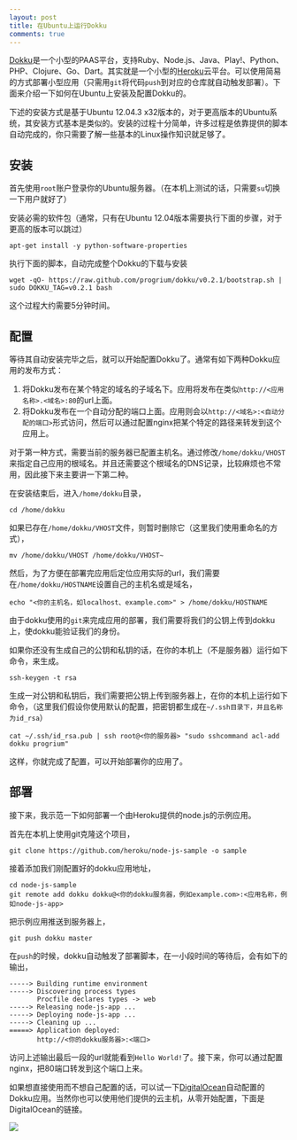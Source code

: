 ```yaml
---
layout: post
title: 在Ubuntu上运行Dokku
comments: true
---
```


[Dokku][1]是一个小型的PAAS平台，支持Ruby、Node.js、Java、Play!、Python、PHP、Clojure、Go、Dart。其实就是一个小型的[Heroku][2]云平台。可以使用简易的方式部署小型应用（只需用`git`将代码`push`到对应的仓库就自动触发部署）。下面来介绍一下如何在Ubuntu上安装及配置Dokku的。

下述的安装方式是基于Ubuntu 12.04.3 x32版本的，对于更高版本的Ubuntu系统，其安装方式基本是类似的。安装的过程十分简单，许多过程是依靠提供的脚本自动完成的，你只需要了解一些基本的Linux操作知识就足够了。

## 安装

首先使用`root`账户登录你的Ubuntu服务器。（在本机上测试的话，只需要`su`切换一下用户就好了）

安装必需的软件包（通常，只有在Ubuntu 12.04版本需要执行下面的步骤，对于更高的版本可以跳过）

    apt-get install -y python-software-properties
    

执行下面的脚本，自动完成整个Dokku的下载与安装

    wget -qO- https://raw.github.com/progrium/dokku/v0.2.1/bootstrap.sh | sudo DOKKU_TAG=v0.2.1 bash
    

这个过程大约需要5分钟时间。

## 配置

等待其自动安装完毕之后，就可以开始配置Dokku了。通常有如下两种Dokku应用的发布方式：

1.  将Dokku发布在某个特定的域名的子域名下。应用将发布在类似`http://<应用名称>.<域名>:80`的url上面。
2.  将Dokku发布在一个自动分配的端口上面。应用则会以`http://<域名>:<自动分配的端口>`形式访问，然后可以通过配置nginx把某个特定的路径来转发到这个应用上。

对于第一种方式，需要当前的服务器已配置主机名。通过修改`/home/dokku/VHOST`来指定自己应用的根域名。并且还需要这个根域名的DNS记录，比较麻烦也不常用，因此接下来主要讲一下第二种。

在安装结束后，进入`/home/dokku`目录，

    cd /home/dokku
    

如果已存在`/home/dokku/VHOST`文件，则暂时删除它（这里我们使用重命名的方式），

    mv /home/dokku/VHOST /home/dokku/VHOST~
    

然后，为了方便在部署完应用后定位应用实际的url，我们需要在`/home/dokku/HOSTNAME`设置自己的主机名或是域名，

    echo "<你的主机名，如localhost、example.com>" > /home/dokku/HOSTNAME
    

由于dokku使用的`git`来完成应用的部署，我们需要将我们的公钥上传到dokku上，使dokku能验证我们的身份。

如果你还没有生成自己的公钥和私钥的话，在你的本机上（不是服务器）运行如下命令，来生成。

    ssh-keygen -t rsa
    

生成一对公钥和私钥后，我们需要把公钥上传到服务器上，在你的本机上运行如下命令，（这里我们假设你使用默认的配置，把密钥都生成在`~/.ssh目录下，并且名称为id_rsa`）

    cat ~/.ssh/id_rsa.pub | ssh root@<你的服务器> "sudo sshcommand acl-add dokku progrium"
    

这样，你就完成了配置，可以开始部署你的应用了。

## 部署

接下来，我示范一下如何部署一个由Heroku提供的node.js的示例应用。

首先在本机上使用git克隆这个项目，

    git clone https://github.com/heroku/node-js-sample -o sample
    

接着添加我们刚配置好的dokku应用地址，

    cd node-js-sample
    git remote add dokku dokku@<你的dokku服务器，例如example.com>:<应用名称，例如node-js-app>
    

把示例应用推送到服务器上，

    git push dokku master
    

在`push`的时候，dokku自动触发了部署脚本，在一小段时间的等待后，会有如下的输出，

    -----> Building runtime environment
    -----> Discovering process types
           Procfile declares types -> web
    -----> Releasing node-js-app ...
    -----> Deploying node-js-app ...
    -----> Cleaning up ...
    =====> Application deployed:
           http://<你的dokku服务器>:<端口>
    

访问上述输出最后一段的url就能看到`Hello World!`了。接下来，你可以通过配置nginx，把80端口转发到这个端口上来。

如果想直接使用而不想自己配置的话，可以试一下[DigitalOcean][3]自动配置的Dokku应用。当然你也可以使用他们提供的云主机，从零开始配置，下面是DigitalOcean的链接。

[![][4]][3]

 [1]: https://github.com/progrium/dokku
 [2]: https://www.heroku.com/
 [3]: https://www.digitalocean.com/?refcode=94565696c539
 [4]: /images/ssd-virtual-servers-banner-2-728x90.jpg
